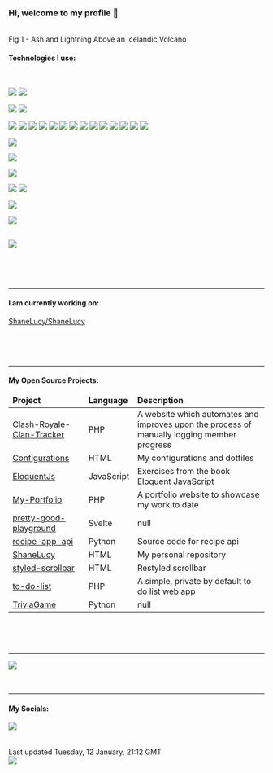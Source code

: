 <h3>Hi, welcome to my profile 👋</h3>

<br />
<img
  src="https://apod.nasa.gov/apod/image/1207/volcano_stefnisson_orig_960.jpg"
  alt=""
  style="max-width: 100vw; max-height: 60vh"
/>
<figcaption>Fig 1 - Ash and Lightning Above an Icelandic Volcano</figcaption>

<h4>Technologies I use:</h4>
<br />
<p>
  <img
    src="https://img.shields.io/badge/node.js%20-%2343853D.svg?&style=for-the-badge&logo=node.js&logoColor=white"
  />
  <img
    src="https://img.shields.io/badge/tailwindcss%20-%2338B2AC.svg?&style=for-the-badge&logo=tailwind-css&logoColor=white"
  />

  <img
    src="https://img.shields.io/badge/docker%20-%230db7ed.svg?&style=for-the-badge&logo=docker&logoColor=white"
  />
  <img
    src="https://img.shields.io/badge/webpack%20-%238DD6F9.svg?&style=for-the-badge&logo=webpack&logoColor=black"
  />

  <img
    src="https://img.shields.io/badge/typescript%20-%23007ACC.svg?&style=for-the-badge&logo=typescript&logoColor=white"
  />
  <img
    src="https://img.shields.io/badge/css3%20-%231572B6.svg?&style=for-the-badge&logo=css3&logoColor=white"
  />
  <img
    src="https://img.shields.io/badge/github%20actions%20-%232671E5.svg?&style=for-the-badge&logo=github%20actions&logoColor=white"
  />
  <img
    src="https://img.shields.io/badge/mysql-%2300f.svg?&style=for-the-badge&logo=mysql&logoColor=white"
  />
  <img
    src="https://img.shields.io/badge/bitbucket%20-%230047B3.svg?&style=for-the-badge&logo=bitbucket&logoColor=white"
  />
  <img
    src="https://img.shields.io/badge/postgres-%23316192.svg?&style=for-the-badge&logo=postgresql&logoColor=white"
  />
  <img
    src="https://img.shields.io/badge/php-%23777BB4.svg?&style=for-the-badge&logo=php&logoColor=white"
  />
  <img
    src="https://img.shields.io/badge/bootstrap%20-%23563D7C.svg?&style=for-the-badge&logo=bootstrap&logoColor=white"
  />
  <img
    src="https://img.shields.io/badge/SASS%20-hotpink.svg?&style=for-the-badge&logo=SASS&logoColor=white"
  />
  <img
    src="https://img.shields.io/badge/git%20-%23F05033.svg?&style=for-the-badge&logo=git&logoColor=white"
  />
  <img
    src="https://img.shields.io/badge/html5%20-%23E34F26.svg?&style=for-the-badge&logo=html5&logoColor=white"
  />
  <img
    src="https://img.shields.io/badge/angular%20-%23DD0031.svg?&style=for-the-badge&logo=angular&logoColor=white"
  />
  <img
    src="https://img.shields.io/badge/laravel%20-%23FF2D20.svg?&style=for-the-badge&logo=laravel&logoColor=white"
  />
  <img
    src="https://img.shields.io/badge/-Raspberry%20Pi-C51A4A?style=for-the-badge&logo=Raspberry-Pi"
  />

  <img
    src="https://img.shields.io/badge/javascript%20-%23323330.svg?&style=for-the-badge&logo=javascript&logoColor=%23F7DF1E"
  />

  <img
    src="https://img.shields.io/badge/python%20-%2314354C.svg?&style=for-the-badge&logo=python&logoColor=white"
  />

  <img
    src="https://img.shields.io/badge/markdown-%23000000.svg?&style=for-the-badge&logo=markdown&logoColor=white"
  />

  <img
    src="https://img.shields.io/badge/vuejs%20-%2335495e.svg?&style=for-the-badge&logo=vue.js&logoColor=%234FC08D"
  />
  <img
    src="https://img.shields.io/badge/django%20-%23092E20.svg?&style=for-the-badge&logo=django&logoColor=white"
  />

  <img
    src="https://img.shields.io/badge/NuxtJS%20-black.svg?&style=for-the-badge&logo=NuxtJS&logoColor=white"
  />

  <img
    src="https://img.shields.io/badge/github%20-%23121011.svg?&style=for-the-badge&logo=github&logoColor=white"
  />
</p>
<br />
<img
  align="center"
  src="https://github-readme-stats.vercel.app/api/top-langs/?username=shanelucy&layout=compact&bg_color=00000000"
/>

<br /><br /><br />
<hr />
<h4>I am currently working on:</h4>
<a href="https://github.com/ShaneLucy/ShaneLucy">ShaneLucy&#x2F;ShaneLucy</a>

<br /><br /><br />

<hr />
<h4>My Open Source Projects:</h4>

<table>
  <thead>
    <tr>
      <td><b>Project</b></td>
      <td><b>Language</b></td>
      <td><b>Description</b></td>
    </tr>
  </thead>
  <tbody>
    <tr>
      <td>
        <a href="https://api.github.com/repos/ShaneLucy/Clash-Royale-Clan-Tracker">Clash-Royale-Clan-Tracker</a>
      </td>
      <td>PHP</td>
      <td>A website which automates and improves upon the process of manually logging member progress</td>
    </tr>
    <tr>
      <td>
        <a href="https://api.github.com/repos/ShaneLucy/Configurations">Configurations</a>
      </td>
      <td>HTML</td>
      <td>My configurations and dotfiles</td>
    </tr>
    <tr>
      <td>
        <a href="https://api.github.com/repos/ShaneLucy/EloquentJs">EloquentJs</a>
      </td>
      <td>JavaScript</td>
      <td>Exercises from the book Eloquent JavaScript</td>
    </tr>
    <tr>
      <td>
        <a href="https://api.github.com/repos/ShaneLucy/My-Portfolio">My-Portfolio</a>
      </td>
      <td>PHP</td>
      <td>A portfolio website to showcase my work to date</td>
    </tr>
    <tr>
      <td>
        <a href="https://api.github.com/repos/ShaneLucy/pretty-good-playground">pretty-good-playground</a>
      </td>
      <td>Svelte</td>
      <td>null</td>
    </tr>
    <tr>
      <td>
        <a href="https://api.github.com/repos/ShaneLucy/recipe-app-api">recipe-app-api</a>
      </td>
      <td>Python</td>
      <td>Source code for recipe api</td>
    </tr>
    <tr>
      <td>
        <a href="https://api.github.com/repos/ShaneLucy/ShaneLucy">ShaneLucy</a>
      </td>
      <td>HTML</td>
      <td>My personal repository</td>
    </tr>
    <tr>
      <td>
        <a href="https://api.github.com/repos/ShaneLucy/styled-scrollbar">styled-scrollbar</a>
      </td>
      <td>HTML</td>
      <td>Restyled scrollbar </td>
    </tr>
    <tr>
      <td>
        <a href="https://api.github.com/repos/ShaneLucy/to-do-list">to-do-list</a>
      </td>
      <td>PHP</td>
      <td>A simple, private by default to do list web app</td>
    </tr>
    <tr>
      <td>
        <a href="https://api.github.com/repos/ShaneLucy/TriviaGame">TriviaGame</a>
      </td>
      <td>Python</td>
      <td>null</td>
    </tr>
  </tbody>
</table>
<br /><br /><br />
<hr />
<img
  src="https://github-readme-stats.vercel.app/api?username=shanelucy&show_icons=true&bg_color=00000000"
/>
<br /><br /><br />
<hr />

<h4>My Socials:</h4>
<a href="https://uk.linkedin.com/in/shane-lucy-4735b616a">
  <img
    src="https://img.shields.io/badge/linkedin%20-%230077B5.svg?&style=for-the-badge&logo=linkedin&logoColor=white"
  />
</a>
<br /><br /><br />
Last updated Tuesday, 12 January, 21:12 GMT
<br />
<img
  src="https://github.com/ShaneLucy/ShaneLucy/workflows/README%20build/badge.svg"
/>

